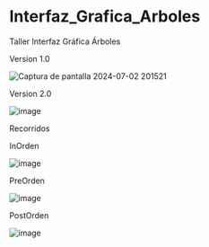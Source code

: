 # Interfaz_Grafica_Arboles
Taller Interfaz Gráfica Árboles

Version 1.0

![Captura de pantalla 2024-07-02 201521](https://github.com/user-attachments/assets/b7f2e163-713c-4cdd-9a22-17afc032f45d)


Version 2.0

![image](https://github.com/user-attachments/assets/ef2b7119-3c20-4b46-88d5-5294c1edb863)


Recorridos


InOrden

![image](https://github.com/user-attachments/assets/b739888b-330b-4b98-bba8-bc943a65bfc5)




PreOrden

![image](https://github.com/user-attachments/assets/45ecdb4d-4bbd-470f-a0f2-a01c8fd5fbb4)



PostOrden

![image](https://github.com/user-attachments/assets/c1aee38f-287a-4658-b3ed-52c1faf01446)


